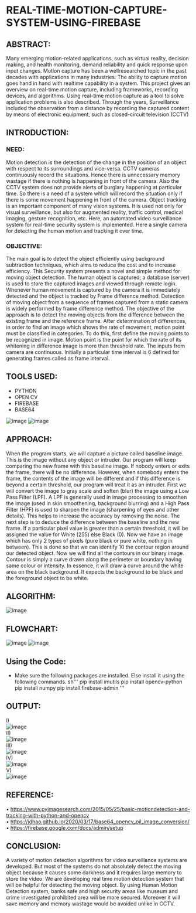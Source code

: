 # REAL-TIME-MOTION-CAPTURE-SYSTEM-USING-FIREBASE

## ABSTRACT:

 Many emerging motion-related applications, such as virtual
reality, decision making, and health monitoring, demand reliability and
quick response upon input changes. Motion capture has been a wellresearched topic in the past decades with applications in many
industries. The ability to capture motion goes hand in hand with realtime capability in a system. This project gives an overview on real-time
motion capture, including frameworks, recording devices, and
algorithms. Using real-time motion capture as a tool to solve
application problems is also described. Through the years, Surveillance
included the observation from a distance by recording the captured
content by means of electronic equipment, such as closed-circuit
television (CCTV)

## INTRODUCTION:
### NEED:
 Motion detection is the detection of the change in the position of
an object with respect to its surroundings and vice-versa. CCTV
cameras continuously record the situations. Hence there is unnecessary
memory wastage if there is nothing is happening in front of the camera.
Also the CCTV system does not provide alerts of burglary happening at
particular time. So there is a need of a system which will record the
situation only if there is some movement happening in front of the
camera. Object tracking is an important component of many vision
systems. It is used not only for visual surveillance, but also for
augmented reality, traffic control, medical imaging, gesture recognition,
etc. Here, an automated video surveillance system for real-time security
system is implemented. Here a single camera for detecting the human
motion and tracking it over time.
### OBJECTIVE:
 The main goal is to detect the object efficiently using
background subtraction techniques, which aims to reduce the cost and
to increase efficiency. This Security system presents a novel and simple
method for moving object detection. The human object is captured; a
database (server) is used to store the captured images and viewed
through remote login. Whenever human movement is captured by the
camera it is immediately detected and the object is tracked by Frame
difference method. Detection of moving object from a sequence of
frames captured from a static camera is widely performed by frame
difference method. The objective of the approach is to detect the
moving objects from the difference between the existing frame and the
reference frame. After determination of differences, in order to find an
image which shows the rate of movement, motion point must be
classified in categories. To do this, first define the moving points to be
recognized in image. Motion point is the point for which the rate of its
whitening in difference image is more than threshold rate. The inputs
from camera are continuous. Initially a particular time interval is
6
defined for generating frames called as frame interval.

## TOOLS USED:
* PYTHON
* OPEN CV
* FIREBASE
* BASE64


![image](https://user-images.githubusercontent.com/46374770/194746863-6a5cb958-4d6f-4cac-a7c7-ac525a7ba746.png) ![image](https://user-images.githubusercontent.com/46374770/194746942-6f77314c-9956-4afd-b02b-5d314a21068f.png)


## APPROACH:
When the program starts, we will capture a picture
called baseline image. This is the image without any object or
intruder. Our program will keep comparing the new frame with this
baseline image. If nobody enters or exits the frame, there will be no
difference. However, when somebody enters the frame, the contents of
the image will be different and if this difference is beyond a certain
threshold, our program will treat it as an intruder. First we will convert
the image to gray scale and soften (blur) the image using a Low Pass
Filter (LPF). A LPF is generally used in image processing to smoothen
the image (used in skin smoothening, background blurring) and a High
Pass Filter (HPF) is used to sharpen the image (sharpening of eyes and
other details). This helps to increase the accuracy by removing the
noise. The next step is to deduce the difference between the baseline
and the new frame. If a particular pixel value is greater than a certain
threshold, it will be assigned the value for White (255) else Black (0).
Now we have an image which has only 2 types of pixels (pure black or
pure white, nothing in between). This is done so that we can identify
10
the contour region around our detected object. Now we will find all the
contours in our binary image. Contour is simply a curve drawn along
the perimeter or boundary having same colour or intensity. In essence,
it will draw a curve around the white area on the black background. It
expects the background to be black and the foreground object to be
white. 

## ALGORITHM:
![image](https://user-images.githubusercontent.com/46374770/194747210-7e56a260-c129-464c-8ca5-eda24f4cbae5.png)

## FLOWCHART:
![image](https://user-images.githubusercontent.com/46374770/194747122-e9710e06-0740-4572-b7ed-93e4cb2bdefb.png)
![image](https://user-images.githubusercontent.com/46374770/194747153-d6ae3388-08f6-46d7-a559-2ea55914a979.png)

## Using the Code:
* Make sure the following packages are installed. Else install it using the following commands.
sh'''
pip install imutils
pip install opencv-python
pip install numpy
pip install firebase-admin
'''


## OUTPUT:
I)<br />
![image](https://user-images.githubusercontent.com/46374770/194748517-e26a0c75-84f2-4d90-8387-8c7f33d7b0c1.png)<br />
II)<br />
![image](https://user-images.githubusercontent.com/46374770/194748566-c9ba3a1d-6ddf-4d47-9fad-f3af2879dd12.png)<br />
III)<br />
![image](https://user-images.githubusercontent.com/46374770/194748611-36b6e18c-c865-458f-95e6-d1d4eeb69fc1.png)<br />
IV) <br />
![image](https://user-images.githubusercontent.com/46374770/194748631-1a9e49d6-dcd6-48ab-b68e-eb1674b655e0.png)<br />
V)<br />
![image](https://user-images.githubusercontent.com/46374770/194748676-fa426c06-d7b2-424c-a9de-cc141a377d6a.png)<br />

## REFERENCE:
• https://www.pyimagesearch.com/2015/05/25/basic-motiondetection-and-tracking-with-python-and-opencv <br />
• https://jdhao.github.io/2020/03/17/base64_opencv_pil_image_conversion/ <br />
• https://firebase.google.com/docs/admin/setup <br />

## CONCLUSION:
A variety of motion detection algorithms for video surveillance
systems are developed. But most of the systems do not absolutely detect
the moving object because it causes some darkness and it requires large
memory to store the video. We are developing real time motion
detection system that will be helpful for detecting the moving object.
By using Human Motion Detection system, banks safe and high
security areas like museum and crime investigated prohibited area will
be more secured. Moreover it will save memory and memory wastage
would be avoided unlike in CCTV.


